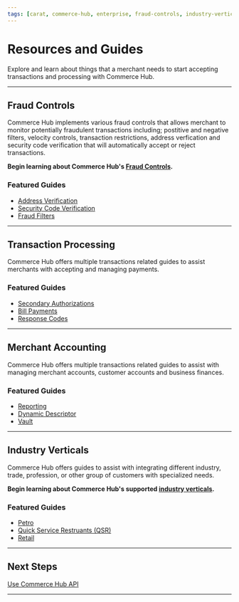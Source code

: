 ```yaml
---
tags: [carat, commerce-hub, enterprise, fraud-controls, industry-verticals, master-data, resources-and-guides]
---
```


# Resources and Guides

Explore and learn about things that a merchant needs to start accepting transactions and processing with Commerce Hub. 

---

## Fraud Controls

Commerce Hub implements various fraud controls that allows merchant to monitor potentially fraudulent transactions including; postitive and negative filters, velocity controls, transaction restrictions, address verfication and security code verification that will automatically accept or reject transactions.

**Begin learning about Commerce Hub's [Fraud Controls](?path=docs/Resources/Guides/Fraud/Fraud-Settings.md).**

### Featured Guides

- [Address Verification](?path=docs/Resources/Guides/Fraud/Address-Verification.md)
- [Security Code Verification](?path=docs/Resources/Guides/Fraud/Security-Code.md)
- [Fraud Filters](?path=docs/Resources/Guides/Fraud/Fraud-Settings-Filters.md)

---

## Transaction Processing

Commerce Hub offers multiple transactions related guides to assist merchants with accepting and managing payments.

### Featured Guides

- [Secondary Authorizations](?path=docs/Resources/Guides/Authorizations/Authorization-Types.md)
- [Bill Payments](?path=docs/Resources/Guides/Bill-Payments/Bill-Payments.md)
- [Response Codes](?path=docs/Resources/Guides/Response-Codes/Response-Codes.md)

---

## Merchant Accounting

Commerce Hub offers multiple transactions related guides to assist with managing merchant accounts, customer accounts and business finances.

### Featured Guides

- [Reporting](?path=docs/Resources/Guides/Reporting/Reporting-Overview.md) 
- [Dynamic Descriptor](?path=docs/Resources/Guides/Dynamic-Descriptor.md)
- [Vault](?path=docs/Resources/Guides/Vault/Vault-Overview.md)

---

## Industry Verticals

Commerce Hub offers guides to assist with integrating different industry, trade, profession, or other group of customers with specialized needs.

**Begin learning about Commerce Hub's supported [industry verticals](?path=docs/Resources/Guides/Industry-Verticals/Industry-Verticals.md).**

### Featured Guides

- [Petro](?path=docs/Resources/Guides/Industry-Verticals/Petro.md)
- [Quick Service Restruants (QSR)](?path=docs/Resources/Guides/Industry-Verticals/QSR.md)
- [Retail](?path=docs/Resources/Guides/Industry-Verticals/Retail.md)

---

## Next Steps

[Use Commerce Hub API](?path=docs/Resources/API-Documents/Use-Our-APIs.md)

---
